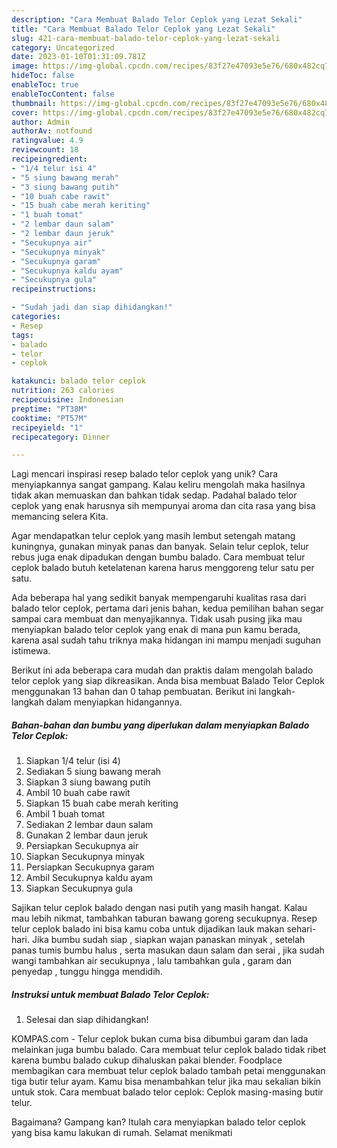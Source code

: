 ```yaml
---
description: "Cara Membuat Balado Telor Ceplok yang Lezat Sekali"
title: "Cara Membuat Balado Telor Ceplok yang Lezat Sekali"
slug: 421-cara-membuat-balado-telor-ceplok-yang-lezat-sekali
category: Uncategorized
date: 2023-01-10T01:31:09.781Z
image: https://img-global.cpcdn.com/recipes/83f27e47093e5e76/680x482cq70/balado-telor-ceplok-foto-resep-utama.jpg
hideToc: false
enableToc: true
enableTocContent: false
thumbnail: https://img-global.cpcdn.com/recipes/83f27e47093e5e76/680x482cq70/balado-telor-ceplok-foto-resep-utama.jpg
cover: https://img-global.cpcdn.com/recipes/83f27e47093e5e76/680x482cq70/balado-telor-ceplok-foto-resep-utama.jpg
author: Admin
authorAv: notfound
ratingvalue: 4.9
reviewcount: 18
recipeingredient:
- "1/4 telur isi 4"
- "5 siung bawang merah"
- "3 siung bawang putih"
- "10 buah cabe rawit"
- "15 buah cabe merah keriting"
- "1 buah tomat"
- "2 lembar daun salam"
- "2 lembar daun jeruk"
- "Secukupnya air"
- "Secukupnya minyak"
- "Secukupnya garam"
- "Secukupnya kaldu ayam"
- "Secukupnya gula"
recipeinstructions:

- "Sudah jadi dan siap dihidangkan!"
categories:
- Resep
tags:
- balado
- telor
- ceplok

katakunci: balado telor ceplok 
nutrition: 263 calories
recipecuisine: Indonesian
preptime: "PT38M"
cooktime: "PT57M"
recipeyield: "1"
recipecategory: Dinner

---
```





Lagi mencari inspirasi resep balado telor ceplok yang unik? Cara menyiapkannya sangat gampang. Kalau keliru mengolah maka hasilnya tidak akan memuaskan dan bahkan tidak sedap. Padahal balado telor ceplok yang enak harusnya sih mempunyai aroma dan cita rasa yang bisa memancing selera Kita.





Agar mendapatkan telur ceplok yang masih lembut setengah matang kuningnya, gunakan minyak panas dan banyak. Selain telur ceplok, telur rebus juga enak dipadukan dengan bumbu balado. Cara membuat telur ceplok balado butuh ketelatenan karena harus menggoreng telur satu per satu.

Ada beberapa hal yang sedikit banyak mempengaruhi kualitas rasa dari balado telor ceplok, pertama dari jenis bahan, kedua pemilihan bahan segar sampai cara membuat dan menyajikannya. Tidak usah pusing jika mau menyiapkan balado telor ceplok yang enak di mana pun kamu berada, karena asal sudah tahu triknya maka hidangan ini mampu menjadi suguhan istimewa.






Berikut ini ada beberapa cara mudah dan praktis dalam mengolah balado telor ceplok yang siap dikreasikan. Anda bisa membuat Balado Telor Ceplok menggunakan 13 bahan dan 0 tahap pembuatan. Berikut ini langkah-langkah dalam menyiapkan hidangannya.

<!--inarticleads1-->

##### Bahan-bahan dan bumbu yang diperlukan dalam menyiapkan Balado Telor Ceplok:

1. Siapkan 1/4 telur (isi 4)
1. Sediakan 5 siung bawang merah
1. Siapkan 3 siung bawang putih
1. Ambil 10 buah cabe rawit
1. Siapkan 15 buah cabe merah keriting
1. Ambil 1 buah tomat
1. Sediakan 2 lembar daun salam
1. Gunakan 2 lembar daun jeruk
1. Persiapkan Secukupnya air
1. Siapkan Secukupnya minyak
1. Persiapkan Secukupnya garam
1. Ambil Secukupnya kaldu ayam
1. Siapkan Secukupnya gula


Sajikan telur ceplok balado dengan nasi putih yang masih hangat. Kalau mau lebih nikmat, tambahkan taburan bawang goreng secukupnya. Resep telur ceplok balado ini bisa kamu coba untuk dijadikan lauk makan sehari-hari. Jika bumbu sudah siap , siapkan wajan panaskan minyak , setelah panas tumis bumbu halus , serta masukan daun salam dan serai , jika sudah wangi tambahkan air secukupnya , lalu tambahkan gula , garam dan penyedap , tunggu hingga mendidih. 

<!--inarticleads2-->

##### Instruksi untuk membuat Balado Telor Ceplok:


1. Selesai dan siap dihidangkan!

KOMPAS.com - Telur ceplok bukan cuma bisa dibumbui garam dan lada melainkan juga bumbu balado. Cara membuat telur ceplok balado tidak ribet karena bumbu balado cukup dihaluskan pakai blender. Foodplace membagikan cara membuat telur ceplok balado tambah petai menggunakan tiga butir telur ayam. Kamu bisa menambahkan telur jika mau sekalian bikin untuk stok. Cara membuat balado telor ceplok: Ceplok masing-masing butir telur. 

Bagaimana? Gampang kan? Itulah cara menyiapkan balado telor ceplok yang bisa kamu lakukan di rumah. Selamat menikmati
